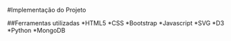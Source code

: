 #Implementação do Projeto

##Ferramentas utilizadas
    *HTML5
    *CSS
    *Bootstrap
    *Javascript
    *SVG
    *D3
    *Python
    *MongoDB
    
